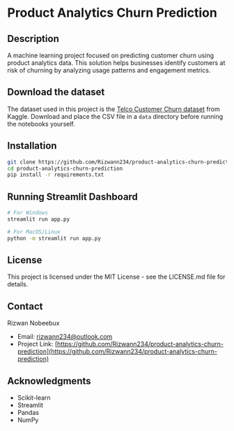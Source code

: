 # Product Analytics Churn Prediction

## Description
A machine learning project focused on predicting customer churn using product analytics data. This solution helps businesses identify customers at risk of churning by analyzing usage patterns and engagement metrics. 

## Download the dataset
The dataset used in this project is the [Telco Customer Churn dataset](https://www.kaggle.com/datasets/blastchar/telco-customer-churn) from Kaggle. Download and place the CSV file in a `data` directory before running the notebooks yourself.

## Installation
```bash
git clone https://github.com/Rizwann234/product-analytics-churn-prediction.git
cd product-analytics-churn-prediction
pip install -r requirements.txt
```

## Running Streamlit Dashboard
```bash
# For Windows
streamlit run app.py

# For MacOS/Linux
python -m streamlit run app.py
```

## License
This project is licensed under the MIT License - see the LICENSE.md file for details.

## Contact
Rizwan Nobeebux
- Email: rizwann234@outlook.com
- Project Link: [https://github.com/Rizwann234/product-analytics-churn-prediction](https://github.com/Rizwann234/product-analytics-churn-prediction)

## Acknowledgments
- Scikit-learn
- Streamlit
- Pandas
- NumPy
